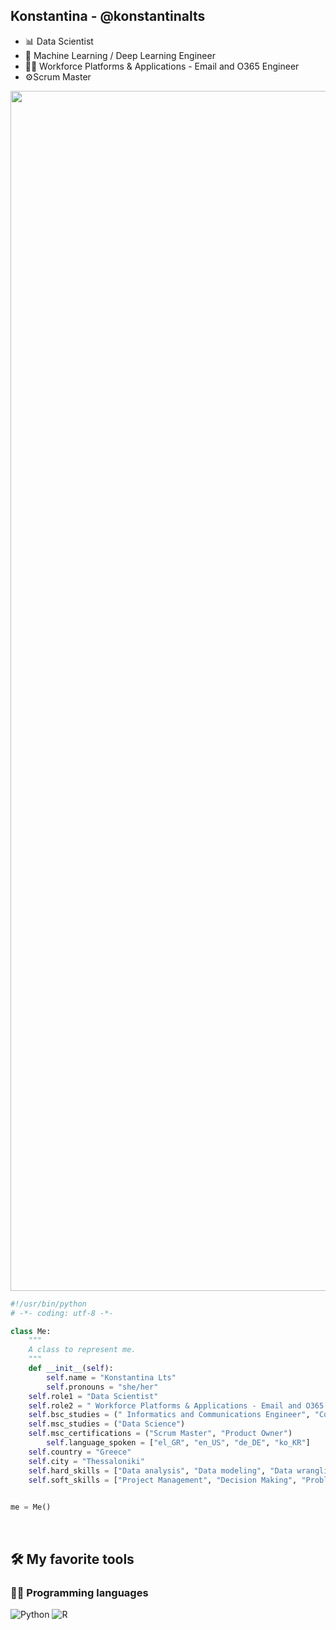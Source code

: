 ## Konstantina - @konstantinalts
- 📊 Data Scientist
- 🧠 Machine Learning / Deep Learning Engineer
- 👩‍💻 Workforce Platforms & Applications - Email and O365 Engineer
- ⚙Scrum Master



<img src="https://www.animatedimages.org/data/media/562/animated-line-image-0184.gif" width="1920" height=""></img>


```python
#!/usr/bin/python
# -*- coding: utf-8 -*-

class Me:
    """
    A class to represent me.
    """
    def __init__(self):
        self.name = "Konstantina Lts"
        self.pronouns = "she/her"
	self.role1 = "Data Scientist"
	self.role2 = " Workforce Platforms & Applications - Email and O365 Engineer"
	self.bsc_studies = (" Informatics and Communications Engineer", "Computer Engineer")
	self.msc_studies = ("Data Science")
	self.msc_certifications = ("Scrum Master", "Product Owner")
        self.language_spoken = ["el_GR", "en_US", "de_DE", "ko_KR"]
	self.country = "Greece"
	self.city = "Thessaloniki"
	self.hard_skills = ["Data analysis", "Data modeling", "Data wrangling", "Machine learning", "Deep Learning", "Statistics", "Quantitative analysis", "Data visualization", "Data mining", "Programming"]
	self.soft_skills = ["Project Management", "Decision Making", "Problem-Solving", "Passion", "Innovation", "Creativity", "Quality", "Attention to detail", "Teamwork", "Work ethic", "Leadership", "Constant Improvement", "Continuous Learning", "Adaptability"]
				

me = Me()
```

<br>

## 🛠️ My favorite tools


### 👩‍💻 Programming languages

![Python](https://img.shields.io/badge/python-3670A0?style=for-the-badge&logo=python&logoColor=ffdd54)
![R](https://img.shields.io/badge/r-%23276DC3.svg?style=for-the-badge&logo=r&logoColor=white)
